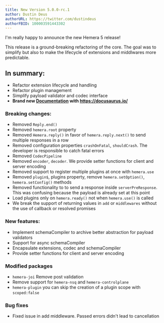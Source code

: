 ```yaml
---
title: New Version 5.0.0-rc.1
author: Dustin Deus
authorURL: https://twitter.com/dustindeus
authorFBID: 100003591443302
---
```


I'm really happy to announce the new Hemera 5 release!

This release is a ground-breaking refactoring of the core. The goal was to simplify but also to make the lifecycle of extensions and middlwares more predictable.

## In summary:

* Refactor extension lifecycle and handling
* Refactor plugin management
* Simplify payload validator and codec interface
* **Brand new [Documentation](https://hemerajs.github.io/hemera/) with https://docusaurus.io/**

### Breaking changes:

* Removed `Reply.end()`
* Removed `hemera.root` property
* Removed `Hemera.reply()` in favor of `hemera.reply.next()` to send multiple responses in a row
* Removed configuration properties `crashOnFatal`, `shouldCrash`. The developer is responsible to catch fatal errors
* Removed `CodecPipeline`
* Removed `encoder`, `decoder`. We provide setter functions for client and server encoding
* Removed support to register multiple plugins at once with `hemera.use`
* Removed `plugin$`, plugins property, remove `hemera.setOption()`, `hemera.setConfig()` methods
* Removed functionality to to send a response inside `serverPreResponse`. This was confusing because the payload is already set at this point
* Load plugins only on `hemera.ready()` not when `hemera.use()` is called
* We break the support of returning values in `add` or `middlewares` without the use of callback or resolved promises

### New features:

* Implement schemaCompiler to archive better abstraction for payload validators
* Support for async schemaCompiler
* Encapsulate extensions, codec and schemaCompiler
* Provide setter functions for client and server encoding

### Modified packages

* `hemera-joi` Remove post validation
* Remove support for `hemera-nsq` and `hemera-controlplane`
* `hemera-plugin` you can skip the creation of a plugin scope with `scoped:false`

### Bug fixes

* Fixed issue in add middleware. Passed errors didn't lead to cancellation

